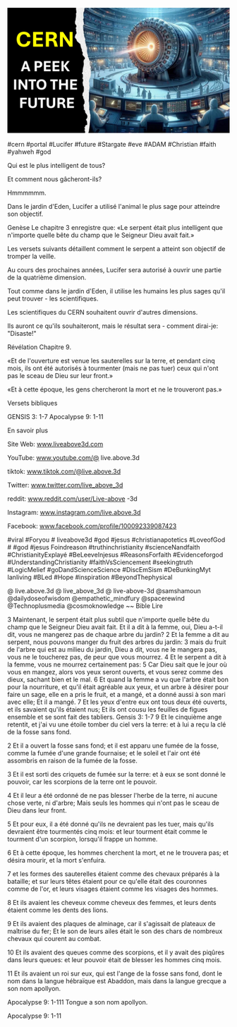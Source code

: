 ![Video cover image](../cover.jpg "cover photo")

#cern #portal #Lucifer #future #Stargate #eve #ADAM #Christian #faith #yahweh #god

Qui est le plus intelligent de tous?

Et comment nous gâcheront-ils?

Hmmmmmm.

Dans le jardin d'Eden, Lucifer a utilisé l'animal le plus sage pour atteindre son objectif.

Genèse Le chapitre 3 enregistre que: «Le serpent était plus intelligent que n'importe quelle bête du champ que le Seigneur Dieu avait fait.»

Les versets suivants détaillent comment le serpent a atteint son objectif de tromper la veille.

Au cours des prochaines années, Lucifer sera autorisé à ouvrir une partie de la quatrième dimension.

Tout comme dans le jardin d'Eden, il utilise les humains les plus sages qu'il peut trouver - les scientifiques.

Les scientifiques du CERN souhaitent ouvrir d'autres dimensions.

Ils auront ce qu'ils souhaiteront, mais le résultat sera - comment dirai-je: "Disaste!"

Révélation Chapitre 9.

«Et de l'ouverture est venue les sauterelles sur la terre, et pendant cinq mois, ils ont été autorisés à tourmenter (mais ne pas tuer) ceux qui n'ont pas le sceau de Dieu sur leur front.»

«Et à cette époque, les gens chercheront la mort et ne le trouveront pas.»

Versets bibliques

GENSIS 3: 1-7
Apocalypse 9: 1-11

En savoir plus

Site Web: www.liveabove3d.com

YouTube: www.youtube.com/@ live.above.3d

tiktok: www.tiktok.com/@live.above.3d

Twitter: www.twitter.com/live_above_3d

reddit: www.reddit.com/user/Live-above -3d

Instagram: www.instagram.com/live.above.3d

Facebook: www.facebook.com/profile/100092339087423

#viral #Foryou # liveabove3d #god #jesus #christianapotetics #LoveofGod # #god #jesus Foindreason #truthinchristianity #scienceNandfaith #ChristianityExplayé #BeLeeveInjesus #ReasonsForfaith #Evidenceforgod #UnderstandingChristianity #faithVsSciencement #seekingtruth #LogicMelief #goDandScienceScience #DiscEmSism #DeBunkingMyt Ianliving #BLed #Hope #inspiration #BeyondThephysical

@ live.above.3d @ live_above_3d @ live-above-3d @samshamoun @dailydoseofwisdom @empathetic_mindfury @spacerewind @Technoplusmedia @cosmoknowledge ~~ Bible Lire

3 Maintenant, le serpent était plus subtil que n'importe quelle bête du champ que le Seigneur Dieu avait fait. Et il a dit à la femme, oui, Dieu a-t-il dit, vous ne mangerez pas de chaque arbre du jardin?
2 Et la femme a dit au serpent, nous pouvons manger du fruit des arbres du jardin:
3 mais du fruit de l'arbre qui est au milieu du jardin, Dieu a dit, vous ne le mangera pas, vous ne le toucherez pas, de peur que vous mourrez.
4 Et le serpent a dit à la femme, vous ne mourrez certainement pas:
5 Car Dieu sait que le jour où vous en mangez, alors vos yeux seront ouverts, et vous serez comme des dieux, sachant bien et le mal.
6 Et quand la femme a vu que l'arbre était bon pour la nourriture, et qu'il était agréable aux yeux, et un arbre à désirer pour faire un sage, elle en a pris le fruit, et a mangé, et a donné aussi à son mari avec elle; Et il a mangé.
7 Et les yeux d'entre eux ont tous deux été ouverts, et ils savaient qu'ils étaient nus; Et ils ont cousu les feuilles de figues ensemble et se sont fait des tabliers.
Gensis 3: 1-7
9 Et le cinquième ange retentit, et j'ai vu une étoile tomber du ciel vers la terre: et à lui a reçu la clé de la fosse sans fond.

2 Et il a ouvert la fosse sans fond; et il est apparu une fumée de la fosse, comme la fumée d'une grande fournaise; et le soleil et l'air ont été assombris en raison de la fumée de la fosse.

3 Et il est sorti des criquets de fumée sur la terre: et à eux se sont donné le pouvoir, car les scorpions de la terre ont le pouvoir.

4 Et il leur a été ordonné de ne pas blesser l'herbe de la terre, ni aucune chose verte, ni d'arbre; Mais seuls les hommes qui n'ont pas le sceau de Dieu dans leur front.

5 Et pour eux, il a été donné qu'ils ne devraient pas les tuer, mais qu'ils devraient être tourmentés cinq mois: et leur tourment était comme le tourment d'un scorpion, lorsqu'il frappe un homme.

6 Et à cette époque, les hommes cherchent la mort, et ne le trouvera pas; et désira mourir, et la mort s'enfuira.

7 et les formes des sauterelles étaient comme des chevaux préparés à la bataille; et sur leurs têtes étaient pour ce qu'elle était des couronnes comme de l'or, et leurs visages étaient comme les visages des hommes.

8 Et ils avaient les cheveux comme cheveux des femmes, et leurs dents étaient comme les dents des lions.

9 Et ils avaient des plaques de alminage, car il s'agissait de plateaux de maîtrise du fer; Et le son de leurs ailes était le son des chars de nombreux chevaux qui courent au combat.

10 Et ils avaient des queues comme des scorpions, et il y avait des piqûres dans leurs queues: et leur pouvoir était de blesser les hommes cinq mois.

11 Et ils avaient un roi sur eux, qui est l'ange de la fosse sans fond, dont le nom dans la langue hébraïque est Abaddon, mais dans la langue grecque a son nom apollyon.

Apocalypse 9: 1-111 Tongue a son nom apollyon.

Apocalypse 9: 1-11
